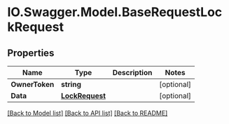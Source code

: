 # IO.Swagger.Model.BaseRequestLockRequest
## Properties

Name | Type | Description | Notes
------------ | ------------- | ------------- | -------------
**OwnerToken** | **string** |  | [optional] 
**Data** | [**LockRequest**](LockRequest.md) |  | [optional] 

[[Back to Model list]](../README.md#documentation-for-models) [[Back to API list]](../README.md#documentation-for-api-endpoints) [[Back to README]](../README.md)

